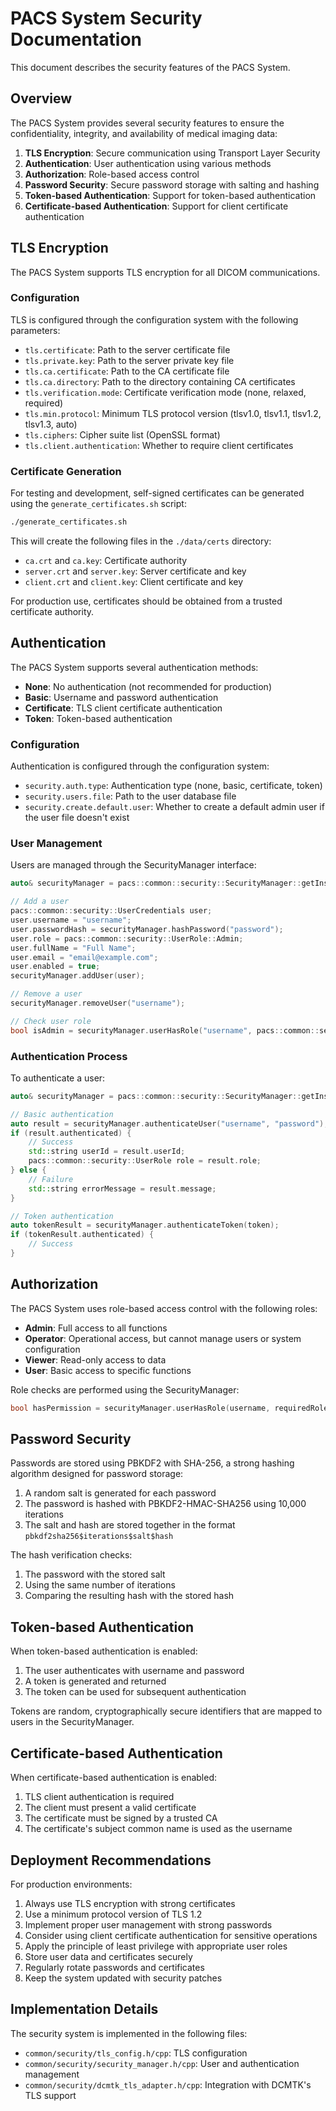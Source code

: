 # PACS System Security Documentation

This document describes the security features of the PACS System.

## Overview

The PACS System provides several security features to ensure the confidentiality, integrity, and availability of medical imaging data:

1. **TLS Encryption**: Secure communication using Transport Layer Security
2. **Authentication**: User authentication using various methods
3. **Authorization**: Role-based access control
4. **Password Security**: Secure password storage with salting and hashing
5. **Token-based Authentication**: Support for token-based authentication
6. **Certificate-based Authentication**: Support for client certificate authentication

## TLS Encryption

The PACS System supports TLS encryption for all DICOM communications.

### Configuration

TLS is configured through the configuration system with the following parameters:

- `tls.certificate`: Path to the server certificate file
- `tls.private.key`: Path to the server private key file
- `tls.ca.certificate`: Path to the CA certificate file
- `tls.ca.directory`: Path to the directory containing CA certificates
- `tls.verification.mode`: Certificate verification mode (none, relaxed, required)
- `tls.min.protocol`: Minimum TLS protocol version (tlsv1.0, tlsv1.1, tlsv1.2, tlsv1.3, auto)
- `tls.ciphers`: Cipher suite list (OpenSSL format)
- `tls.client.authentication`: Whether to require client certificates

### Certificate Generation

For testing and development, self-signed certificates can be generated using the `generate_certificates.sh` script:

```bash
./generate_certificates.sh
```

This will create the following files in the `./data/certs` directory:

- `ca.crt` and `ca.key`: Certificate authority
- `server.crt` and `server.key`: Server certificate and key
- `client.crt` and `client.key`: Client certificate and key

For production use, certificates should be obtained from a trusted certificate authority.

## Authentication

The PACS System supports several authentication methods:

- **None**: No authentication (not recommended for production)
- **Basic**: Username and password authentication
- **Certificate**: TLS client certificate authentication
- **Token**: Token-based authentication

### Configuration

Authentication is configured through the configuration system:

- `security.auth.type`: Authentication type (none, basic, certificate, token)
- `security.users.file`: Path to the user database file
- `security.create.default.user`: Whether to create a default admin user if the user file doesn't exist

### User Management

Users are managed through the SecurityManager interface:

```cpp
auto& securityManager = pacs::common::security::SecurityManager::getInstance();

// Add a user
pacs::common::security::UserCredentials user;
user.username = "username";
user.passwordHash = securityManager.hashPassword("password");
user.role = pacs::common::security::UserRole::Admin;
user.fullName = "Full Name";
user.email = "email@example.com";
user.enabled = true;
securityManager.addUser(user);

// Remove a user
securityManager.removeUser("username");

// Check user role
bool isAdmin = securityManager.userHasRole("username", pacs::common::security::UserRole::Admin);
```

### Authentication Process

To authenticate a user:

```cpp
auto& securityManager = pacs::common::security::SecurityManager::getInstance();

// Basic authentication
auto result = securityManager.authenticateUser("username", "password");
if (result.authenticated) {
    // Success
    std::string userId = result.userId;
    pacs::common::security::UserRole role = result.role;
} else {
    // Failure
    std::string errorMessage = result.message;
}

// Token authentication
auto tokenResult = securityManager.authenticateToken(token);
if (tokenResult.authenticated) {
    // Success
}
```

## Authorization

The PACS System uses role-based access control with the following roles:

- **Admin**: Full access to all functions
- **Operator**: Operational access, but cannot manage users or system configuration
- **Viewer**: Read-only access to data
- **User**: Basic access to specific functions

Role checks are performed using the SecurityManager:

```cpp
bool hasPermission = securityManager.userHasRole(username, requiredRole);
```

## Password Security

Passwords are stored using PBKDF2 with SHA-256, a strong hashing algorithm designed for password storage:

1. A random salt is generated for each password
2. The password is hashed with PBKDF2-HMAC-SHA256 using 10,000 iterations
3. The salt and hash are stored together in the format `pbkdf2sha256$iterations$salt$hash`

The hash verification checks:
1. The password with the stored salt
2. Using the same number of iterations
3. Comparing the resulting hash with the stored hash

## Token-based Authentication

When token-based authentication is enabled:

1. The user authenticates with username and password
2. A token is generated and returned
3. The token can be used for subsequent authentication

Tokens are random, cryptographically secure identifiers that are mapped to users in the SecurityManager.

## Certificate-based Authentication

When certificate-based authentication is enabled:

1. TLS client authentication is required
2. The client must present a valid certificate
3. The certificate must be signed by a trusted CA
4. The certificate's subject common name is used as the username

## Deployment Recommendations

For production environments:

1. Always use TLS encryption with strong certificates
2. Use a minimum protocol version of TLS 1.2
3. Implement proper user management with strong passwords
4. Consider using client certificate authentication for sensitive operations
5. Apply the principle of least privilege with appropriate user roles
6. Store user data and certificates securely
7. Regularly rotate passwords and certificates
8. Keep the system updated with security patches

## Implementation Details

The security system is implemented in the following files:

- `common/security/tls_config.h/cpp`: TLS configuration
- `common/security/security_manager.h/cpp`: User and authentication management
- `common/security/dcmtk_tls_adapter.h/cpp`: Integration with DCMTK's TLS support